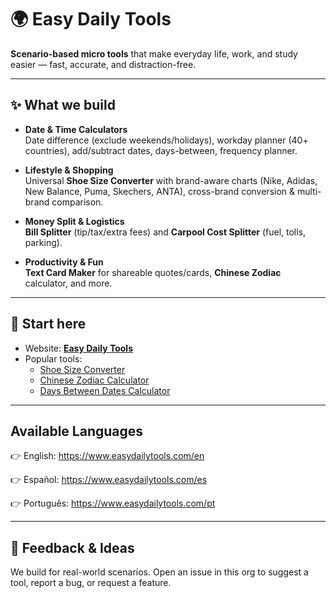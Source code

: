 # 🌍 Easy Daily Tools

**Scenario-based micro tools** that make everyday life, work, and study easier — fast, accurate, and distraction-free.

---

## ✨ What we build
- **Date & Time Calculators**  
  Date difference (exclude weekends/holidays), workday planner (40+ countries), add/subtract dates, days-between, frequency planner.

- **Lifestyle & Shopping**  
  Universal **Shoe Size Converter** with brand-aware charts (Nike, Adidas, New Balance, Puma, Skechers, ANTA), cross-brand conversion & multi-brand comparison.

- **Money Split & Logistics**  
  **Bill Splitter** (tip/tax/extra fees) and **Carpool Cost Splitter** (fuel, tolls, parking).

- **Productivity & Fun**  
  **Text Card Maker** for shareable quotes/cards, **Chinese Zodiac** calculator, and more.

---

## 🔗 Start here
- Website: **[Easy Daily Tools](https://www.easydailytools.com/)**
- Popular tools:
  - [Shoe Size Converter](https://www.easydailytools.com/en/shoe-size-converter) 
  - [Chinese Zodiac Calculator](https://www.easydailytools.com/en/chinese-zodiac)  
  - [Days Between Dates Calculator](https://www.easydailytools.com/en/days-between-dates-calculator)

---

## Available Languages

👉 English: https://www.easydailytools.com/en

👉 Español: https://www.easydailytools.com/es

👉 Português: https://www.easydailytools.com/pt

---

## 💬 Feedback & Ideas
We build for real-world scenarios. Open an issue in this org to suggest a tool, report a bug, or request a feature.

